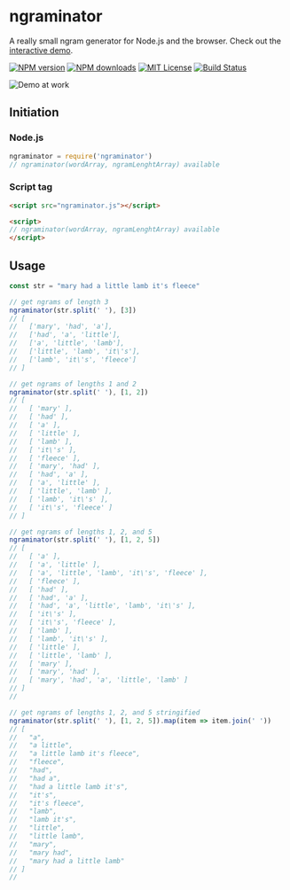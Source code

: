 # ngraminator

A really small ngram generator for Node.js and the browser. Check out the [interactive demo](https://fergiemcdowall.github.io/ngraminator/demo/).

[![NPM version][npm-version-image]][npm-url]
[![NPM downloads][npm-downloads-image]][npm-url]
[![MIT License][license-image]][license-url]
[![Build Status][travis-image]][travis-url]

<img alt="Demo at work" src="https://user-images.githubusercontent.com/236656/63688481-d5df0580-c807-11e9-8bf6-67dac790d761.png">

## Initiation

### Node.js
```JavaScript
ngraminator = require('ngraminator')
// ngraminator(wordArray, ngramLenghtArray) available
```

### Script tag
```html
<script src="ngraminator.js"></script>

<script>
// ngraminator(wordArray, ngramLenghtArray) available
</script>
```

## Usage

```javascript
const str = "mary had a little lamb it's fleece"

// get ngrams of length 3
ngraminator(str.split(' '), [3])
// [
//   ['mary', 'had', 'a'],
//   ['had', 'a', 'little'],
//   ['a', 'little', 'lamb'],
//   ['little', 'lamb', 'it\'s'],
//   ['lamb', 'it\'s', 'fleece']
// ]

// get ngrams of lengths 1 and 2
ngraminator(str.split(' '), [1, 2])
// [
//   [ 'mary' ],
//   [ 'had' ],
//   [ 'a' ],
//   [ 'little' ],
//   [ 'lamb' ],
//   [ 'it\'s' ],
//   [ 'fleece' ],
//   [ 'mary', 'had' ],
//   [ 'had', 'a' ],
//   [ 'a', 'little' ],
//   [ 'little', 'lamb' ],
//   [ 'lamb', 'it\'s' ],
//   [ 'it\'s', 'fleece' ]
// ]

// get ngrams of lengths 1, 2, and 5
ngraminator(str.split(' '), [1, 2, 5])
// [
//   [ 'a' ],
//   [ 'a', 'little' ],
//   [ 'a', 'little', 'lamb', 'it\'s', 'fleece' ],
//   [ 'fleece' ],
//   [ 'had' ],
//   [ 'had', 'a' ],
//   [ 'had', 'a', 'little', 'lamb', 'it\'s' ],
//   [ 'it\'s' ],
//   [ 'it\'s', 'fleece' ],
//   [ 'lamb' ],
//   [ 'lamb', 'it\'s' ],
//   [ 'little' ],
//   [ 'little', 'lamb' ],
//   [ 'mary' ],
//   [ 'mary', 'had' ],
//   [ 'mary', 'had', 'a', 'little', 'lamb' ]
// ]
//

// get ngrams of lengths 1, 2, and 5 stringified
ngraminator(str.split(' '), [1, 2, 5]).map(item => item.join(' '))
// [
//   "a",
//   "a little",
//   "a little lamb it's fleece",
//   "fleece",
//   "had",
//   "had a",
//   "had a little lamb it's",
//   "it's",
//   "it's fleece",
//   "lamb",
//   "lamb it's",
//   "little",
//   "little lamb",
//   "mary",
//   "mary had",
//   "mary had a little lamb"
// ]
//

```

[license-image]: http://img.shields.io/badge/license-MIT-blue.svg?style=flat
[license-url]: LICENSE
[npm-url]: https://npmjs.org/package/ngraminator
[npm-version-image]: http://img.shields.io/npm/v/ngraminator.svg?style=flat
[npm-downloads-image]: http://img.shields.io/npm/dm/ngraminator.svg?style=flat
[travis-url]: http://travis-ci.org/fergiemcdowall/ngraminator
[travis-image]: http://img.shields.io/travis/fergiemcdowall/ngraminator.svg?style=flat
